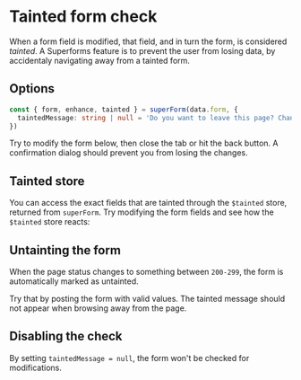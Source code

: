 <script lang="ts">
	import Form from './Form.svelte'
  import Next from '$lib/Next.svelte'
	import SuperDebug from 'sveltekit-superforms/client/SuperDebug.svelte'
  import { concepts } from '$lib/navigation/sections'

	export let data;
</script>

# Tainted form check

When a form field is modified, that field, and in turn the form, is considered _tainted_. A Superforms feature is to prevent the user from losing data, by accidentaly navigating away from a tainted form.

## Options

```ts
const { form, enhance, tainted } = superForm(data.form, {
  taintedMessage: string | null = 'Do you want to leave this page? Changes you made may not be saved.'
})
```

Try to modify the form below, then close the tab or hit the back button. A confirmation dialog should prevent you from losing the changes.

<Form {data} />

## Tainted store

You can access the exact fields that are tainted through the `$tainted` store, returned from `superForm`. Try modifying the form fields and see how the `$tainted` store reacts:

## Untainting the form

When the page status changes to something between `200-299`, the form is automatically marked as untainted.

Try that by posting the form with valid values. The tainted message should not appear when browsing away from the page.

## Disabling the check

By setting `taintedMessage = null`, the form won't be checked for modifications.

<Next section={concepts} />
